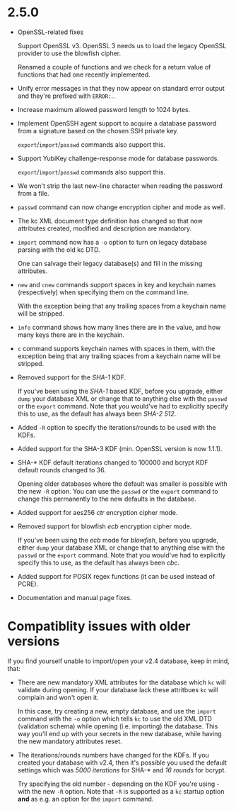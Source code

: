 # 2.5.0
* OpenSSL-related fixes

  Support OpenSSL v3.
  OpenSSL 3 needs us to load the legacy OpenSSL provider to use the blowfish cipher.

  Renamed a couple of functions and we check for a return value of functions that had one recently implemented.
* Unify error messages in that they now appear on standard error output and they're prefixed with `ERROR:`..
* Increase maximum allowed password length to 1024 bytes.
* Implement OpenSSH agent support to acquire a database password from a signature based on the chosen SSH private key.

  `export`/`import`/`passwd` commands also support this.
* Support YubiKey challenge-response mode for database passwords.

  `export`/`import`/`passwd` commands also support this.  
* We won't strip the last new-line character when reading the password from a file.
* `passwd` command can now change encryption cipher and mode as well.
* The kc XML document type definition has changed so that now attributes created, modified and description are mandatory.
* `import` command now has a `-o` option to turn on legacy database parsing with the old kc DTD.

  One can salvage their legacy database(s) and fill in the missing attributes.
* `new` and `cnew` commands support spaces in key and keychain names (respectively) when specifying them on the command line.

  With the exception being that any trailing spaces from a keychain name will be stripped.
* `info` command shows how many lines there are in the value, and how many keys there are in the keychain.
* `c` command supports keychain names with spaces in them, with the exception being that any trailing spaces from a keychain name will be stripped.
* Removed support for the _SHA-1_ KDF.

  If you've been using the _SHA-1_ based KDF, before you upgrade, either `dump` your database XML or change that to anything else with the `passwd` or the `export` command. Note that you would've had to explicitly specify this to use, as the default has always been _SHA-2 512_.
* Added `-R` option to specify the iterations/rounds to be used with the KDFs.
* Added support for the SHA-3 KDF (min. OpenSSL version is now 1.1.1).
* SHA-\* KDF default iterations changed to 100000 and bcrypt KDF default rounds changed to 36.

  Opening older databases where the default was smaller is possible with the new `-R` option. You can use the `passwd` or the `export` command to change this permanently to the new defaults in the database.
* Added support for aes256 _ctr_ encryption cipher mode.
* Removed support for blowfish _ecb_ encryption cipher mode.

  If you've been using the _ecb_ mode for _blowfish_, before you upgrade, either `dump` your database XML or change that to anything else with the `passwd` or the `export` command. Note that you would've had to explicitly specify this to use, as the default has always been _cbc_.
* Added support for POSIX regex functions (it can be used instead of PCRE).
* Documentation and manual page fixes.

# Compatiblity issues with older versions
If you find yourself unable to import/open your v2.4 database, keep in mind, that:

* There are new mandatory XML attributes for the database which `kc` will validate during opening. If your database lack these attritbues `kc` will complain and won't open it.

  In this case, try creating a new, empty database, and use the `import` command with the `-o` option which tells `kc` to use the old XML DTD (validation schema) while opening (i.e. importing) the database. This way you'll end up with your secrets in the new database, while having the new mandatory attributes reset.
* The iterations/rounds numbers have changed for the KDFs. If you created your database with v2.4, then it's possible you used the default settings which was _5000 iterations_ for SHA-* and _16 rounds_ for bcrypt.

  Try specifying the old number - depending on the KDF you're using - with the new `-R` option. Note that `-R` is supported as a `kc` startup option **and** as e.g. an option for the `import` command.
